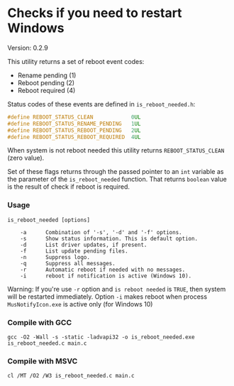 # Checks if you need to restart Windows

Version: 0.2.9

This utility returns a set of reboot event codes:
- Rename pending (1)
- Reboot pending (2)
- Reboot required (4)

Status codes of these events are defined in `is_reboot_needed.h`:

```C
#define REBOOT_STATUS_CLEAN            0UL
#define REBOOT_STATUS_RENAME_PENDING   1UL
#define REBOOT_STATUS_REBOOT_PENDING   2UL
#define REBOOT_STATUS_REBOOT_REQUIRED  4UL
```

When system is not reboot needed this utility returns `REBOOT_STATUS_CLEAN` (zero value).

Set of these flags returns through the passed pointer to an `int` variable as the parameter of the `is_reboot_needed` function. That returns `boolean` value is the result of check if reboot is required.

### Usage

```
is_reboot_needed [options]

    -a      Combination of '-s', '-d' and '-f' options.
    -s      Show status information. This is default option.
    -d      List driver updates, if present.
    -f      List update pending files.
    -n      Suppress logo.
    -q      Suppress all messages.
    -r      Automatic reboot if needed with no messages.
    -i      reboot if notification is active (Windows 10).
```

Warning: If you're use `-r` option and `is reboot needed` is `TRUE`, then system will be restarted immediately.
Option `-i` makes reboot when process `MusNotifyIcon.exe` is active only (for Windows 10)
                                                       
### Compile with GCC
```
gcc -O2 -Wall -s -static -ladvapi32 -o is_reboot_needed.exe is_reboot_needed.c main.c
```

### Compile with MSVC
```
cl /MT /O2 /W3 is_reboot_needed.c main.c
```
